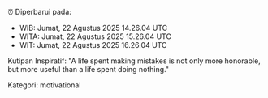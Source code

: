 ⏰ Diperbarui pada:
- WIB: Jumat, 22 Agustus 2025 14.26.04 UTC
- WITA: Jumat, 22 Agustus 2025 15.26.04 UTC
- WIT: Jumat, 22 Agustus 2025 16.26.04 UTC

Kutipan Inspiratif:
"A life spent making mistakes is not only more honorable, but more useful than a life spent doing nothing."


Kategori: motivational

